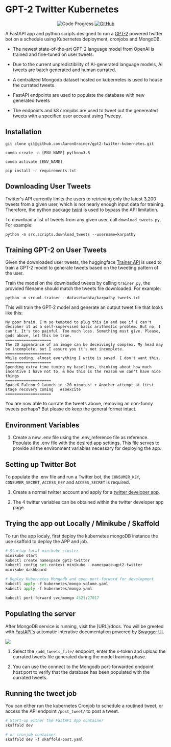 # GPT-2 Twitter Kubernetes

<p align="center">
  <a>
    <img alt="Code Progress" src="https://img.shields.io/badge/Code-Completed-success">
  </a>
  <a href="https://github.com/aarongrainer/gpt2-twitter-cloud-run/blob/master/LICENSE">
    <img alt="GitHub" src="https://img.shields.io/github/license/aarongrainer/gpt2-twitter-cloud-run?color=blue">
  </a>
</p>

A FastAPI app and python scripts designed to run a [GPT-2](https://openai.com/blog/better-language-models/) powered twitter bot on a schedule using Kubernetes deployment, cronjobs and MongoDB. 

* The newest state-of-the-art GPT-2 language model from OpenAI is trained and fine-tuned on user tweets. 

* Due to the current unpredictibility of AI-generated language models, AI tweets are batch generated and human currated. 

* A centralized Mongodb dataset hosted on kubernetes is used to house the currated tweets.

* FastAPI endpoints are used to populate the database with new generated tweets

* The endpoints and k8 cronjobs are used to tweet out the genereated tweets with a specified user account using Tweepy.

## Installation

```shell
git clone git@github.com:AaronGrainer/gpt2-twitter-kubernetes.git

conda create -n [ENV_NAME] python=3.8

conda activate [ENV_NAME]

pip install -r requirements.txt
```

## Downloading User Tweets

Twitter's API currently limits the users to retrieving only the latest 3,200 tweets from a given user, which is not nearly enough input data for training. Therefore, the python package [twint](https://github.com/twintproject/twint) is used to bypass the API limitation.

To download a list of tweets from any given user, call `download_tweets.py`, For example:

```shell
python -m src.scripts.download_tweets --username=karpathy
```

## Training GPT-2 on User Tweets

Given the downloaded user tweets, the huggingface [Trainer API](https://huggingface.co/transformers/main_classes/trainer.html) is used to train a GPT-2 model to generate tweets based on the tweeting pattern of the user. 

Train the model on the downloaded tweets by calling `trainer.py`, the provided filename should match the tweets file downloaded. For example:

```shell
python -m src.ml.trainer --dataset=data/karpathy_tweets.txt
```

This will train the GPT-2 model and generate an output tweet file that looks like this:

```text
My poor brain. I'm so tempted to plug this in and see if I can't decipher it as a self-supervised basic arithmetic problem. But no, I can't. It's too painful. Too much loss. Something must give. Please, gods above, let this be true.
====================
The 2D appearance of an image can be deceivingly complex. My head may be incomplete, but I assure you it's not incomplete.
====================
While coding, almost everything I write is saved. I don't want this.
====================
Spending extra time tuning my baselines, thinking about how much incentive I have not to, & how this is the reason we can't have nice things
====================
SpaceX Falcon 9 launch in ~20 minutes! + Another attempt at first stage recovery coming   #soexcite
====================
```

You are now able to currate the tweets above, removing an non-funny tweets perhaps? But please do keep the general format intact.

## Environment Variables

1. Create a new .env file using the .env_reference file as reference. Populate the .env file with the desired app settings. This file serves to provide all the environment variables necessary for deploying the app. 

## Setting up Twitter Bot

To populate the .env file and run a Twitter bot, the `CONSUMER_KEY`, `CONSUMER_SECRET`, `ACCESS_KEY` and `ACCESS_SECRET` is required.

1. Create a normal twitter account and apply for a [twitter developer app](https://developer.twitter.com/en).

2. The 4 twitter variables can be obtained within the twitter developer app page.

## Trying the app out Locally / Minikube / Skaffold

To run the app localy, first deploy the kubernetes mongoDB instance the use skaffold to deploy the APP and job.

```python
# Startup local minikube cluster
minikube start
kubectl create namespace gpt2-twitter
kubectl config set-context minikube --namespace=gpt2-twitter
minikube dashboard
```

```python
# Deploy Kubernetes Mongodb and open port-forward for development
kubectl apply -f kubernetes/mongo-volume.yaml
kubectl apply -f kubernetes/mongo.yaml

kubectl port-forward svc/mongo 4321:27017
```

## Populating the server

After MongoDB service is running, visit the [URL]/docs. You will be greeted with [FastAPI's](https://fastapi.tiangolo.com/) automatic interative documentation powered by [Swagger UI](https://github.com/swagger-api/swagger-ui). 

![](docs/fastapi-docs.png)

1. Select the `/add_tweets_file/` endpoint, enter the x-token and upload the currated tweets file generated during the model training phase.

2. You can use the connect to the Mongodb port-forwarded endpoint host:port to verify that the database has been populated with the currated tweets.

## Running the tweet job

You can either run the kubernetes Cronjob to schedule a routined tweet, or access the API endpoint `/post_tweet/` to post a tweet.

```python
# Start-up either the FastAPI App container
skaffold dev

# or cronjob container
skaffold dev -f skaffold-post.yaml
```


